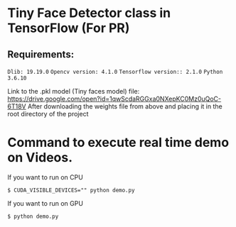 # Tiny Face Detector class in TensorFlow (For PR)
## Requirements:
```Dlib: 19.19.0```
```Opencv version: 4.1.0```
```Tensorflow version:: 2.1.0```
```Python 3.6.10```

Link to the .pkl model (Tiny faces model) file: https://drive.google.com/open?id=1qwScdaRGGxa0NXepKC0Mz0uQoC-6T18V
After downloading the weights file from above and placing it in the root directory of the project

# Command to execute real time demo on Videos.
If you want to run on CPU

```$ CUDA_VISIBLE_DEVICES="" python demo.py```

If you want to run on GPU

```$ python demo.py```

